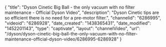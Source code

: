 {
    "title": "Dyson Cinetic Big Ball - the only vacuum with no filter maintenance - Official Dyson Video",
    "description": "Dyson Cinetic tips are so efficient there is no need for a pre-motor filter.",
    "channelid": "6286995",
    "videoid": "6286928",
    "date_created": "1438365431",
    "date_modified": "1452201143",
    "type": "captivate",
    "layout": "channelVideo",
    "url": "\/dyson\/dyson-cinetic-big-ball-the-only-vacuum-with-no-filter-maintenance-official-dyson-video\/6286995-6286928"
}